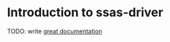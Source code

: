 # Introduction to ssas-driver

TODO: write [great documentation](http://jacobian.org/writing/what-to-write/)
